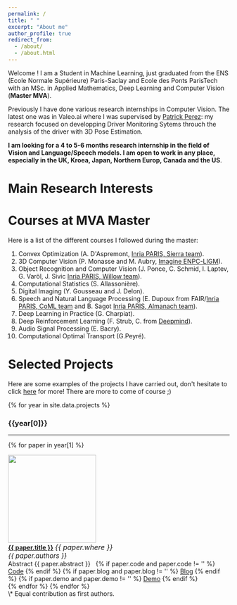 ```yaml
---
permalink: /
title: " "
excerpt: "About me"
author_profile: true
redirect_from: 
  - /about/
  - /about.html
---
```


Welcome ! I am a Student in Machine Learning, just graduated from the ENS (Ecole Normale Supérieure) Paris-Saclay and Ecole des Ponts ParisTech with an MSc. in Applied Mathematics, Deep Learning and Computer Vision (**Master MVA**). 

Previously I have done various research internships in Computer Vision. The latest one was in Valeo.ai where I was supervised by [Patrick Perez](http://ptrckprz.github.io): my research focused on developping Driver Monitoring Sytems throuch the analysis of the driver with 3D Pose Estimation.

**I am looking for a 4 to 5-6 months research internship in the field of Vision and Language/Speech models. I am open to work in any place, especially in the UK, Kroea, Japan, Northern Europ, Canada and the US**.

Main Research Interests
======



Courses at MVA Master
======
Here is a list of the different courses I followed during the master:
1. Convex Optimization (A. D'Aspremont, [ Inria PARIS, Sierra team](https://www.di.ens.fr/sierra/)).
2. 3D Computer Vision (P. Monasse and M. Aubry, [Imagine ENPC-LIGM](https://imagine-lab.enpc.fr/)).
3. Object Recognition and Computer Vision (J. Ponce, C. Schmid, I. Laptev, G. Varöl, J. Sivic [Inria PARIS, Willow team](https://www.di.ens.fr/willow/)).
4. Computational Statistics (S. Allassonière).
5. Digital Imaging (Y. Gousseau and J. Delon).
6. Speech and Natural Language Processing (E. Dupoux from FAIR/[Inria PARIS, CoML team]() and B. Sagot [Inria PARIS, Almanach team](http://almanach.inria.fr/)).
7. Deep Learning in Practice (G. Charpiat).
8. Deep Reinforcement Learning (F. Strub, C. from [Deepmind]()).
9. Audio Signal Processing (E. Bacry).
10. Computational Optimal Transport (G.Peyré).



Selected Projects
======
Here are some examples of the projects I have carried out, don't hesitate to click [here](http://victoria-brami.github.io/hobbies/) for more!
There are more to come of course ;)

{% for year in site.data.projects %}
### {{year[0]}}
--------------
{% for paper in year[1] %}
  <div class="row">
    <div class="paper-img">
      <img src="{{ paper.img }}" class="thumbnail" width="200" height="200" />
    </div>
    <div class="paper-text">
      <a href="{{ paper.link }}"><b>{{ paper.title }}</b></a> <span style="font-size:16px;"><i>{{ paper.where }}</i></span><br> 
      <span style="font-size:15px;"><i>{{ paper.authors }}</i></span> <br> 
      <a class="label label-info"> Abstract <span class="abstract">{{ paper.abstract }}</span> </a> &nbsp; 
      {% if paper.code and paper.code != '' %}
        <a href="{{ paper.code }}" class="label label-success">Code</a>
      {% endif %}
      {% if paper.blog and paper.blog != '' %}
        <a href="{{ paper.blog }}" class="label label-danger">Blog</a> 
      {% endif %}
      {% if paper.demo and paper.demo != '' %}
        <a href="{{ paper.demo }}" class="label label-warning">Demo</a>
      {% endif %}
    </div>
  </div>
{% endfor %}
{% endfor %}

<br>
\* Equal contribution as first authors.